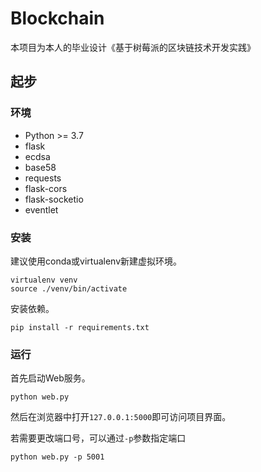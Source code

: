 # Blockchain

本项目为本人的毕业设计《基于树莓派的区块链技术开发实践》

## 起步

### 环境
* Python >= 3.7
* flask
* ecdsa
* base58
* requests
* flask-cors
* flask-socketio
* eventlet

### 安装
建议使用conda或virtualenv新建虚拟环境。
```shell script
virtualenv venv
source ./venv/bin/activate
```

安装依赖。
```shell script
pip install -r requirements.txt
```


### 运行

首先启动Web服务。
```shell script
python web.py
```
然后在浏览器中打开`127.0.0.1:5000`即可访问项目界面。

若需要更改端口号，可以通过`-p`参数指定端口
```shell script
python web.py -p 5001
```
